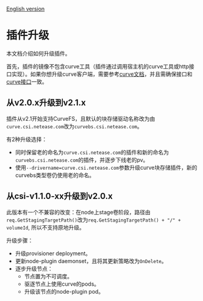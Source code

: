 [English version](../upgrade-plugin.md)

# 插件升级

本文档介绍如何升级插件。

首先，插件的镜像不包含curve工具（插件通过调用宿主机的curve工具或http接口实现）。如果你想升级curve客户端，需要参考[curve文档](https://github.com/opencurve/curve/tree/master/docs)，并且需确保接口和[curve接口](./curve-interface)一致。


## 从v2.0.x升级到v2.1.x

插件从v2.1开始支持CurveFS，且默认的块存储驱动名称改为由`curve.csi.netease.com`改为`curvebs.csi.netease.com`。

有2种升级选择：

- 同时保留老的命名为`curve.csi.netease.com`的插件和新的命名为`curvebs.csi.netease.com`的插件，并逐步下线老的pv。
- 使用`--drivername=curve.csi.netease.com`参数升级curve块存储插件，新的curvebs类型卷仍使用老的命名。

## 从csi-v1.1.0-xx升级到v2.0.x

此版本有一个不兼容的改变：在node上stage卷阶段，路径由`req.GetStagingTargetPath()`改为`req.GetStagingTargetPath() + "/" + volumeId`, 所以不支持原地升级。

升级步骤：

- 升级provisioner deployment。
- 更新node-plugin daemonset，且将其更新策略改为`OnDelete`。
- 逐步升级节点：
    - 节点置为不可调度。
    - 驱逐节点上使用curve的pods。
    - 升级该节点的node-plugin pod。


